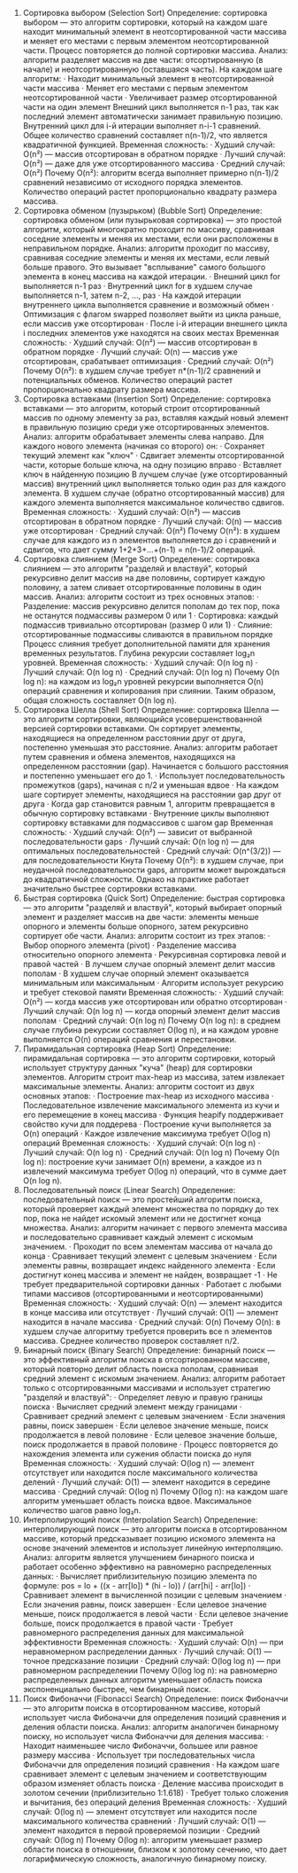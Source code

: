 1.	Сортировка выбором (Selection Sort) 
 Определение: сортировка выбором — это алгоритм сортировки, который на каждом шаге находит минимальный элемент в неотсортированной части массива и меняет его местами с первым элементом неотсортированной части. Процесс повторяется до полной сортировки массива.
 Анализ: алгоритм разделяет массив на две части: отсортированную (в начале) и неотсортированную (оставшаяся часть). На каждом шаге алгоритм: 
 · Находит минимальный элемент в неотсортированной части массива 
 · Меняет его местами с первым элементом неотсортированной части 
 · Увеличивает размер отсортированной части на один элемент 
 Внешний цикл выполняется n-1 раз, так как последний элемент автоматически занимает правильную позицию. Внутренний цикл для i-й итерации выполняет n-i-1 сравнений. Общее количество сравнений составляет n(n-1)/2, что является квадратичной функцией. 
 Временная сложность: 
 · Худший случай: O(n²) — массив отсортирован в обратном порядке 
 · Лучший случай: O(n²) — даже для уже отсортированного массива 
 · Средний случай: O(n²) 
 Почему O(n²): алгоритм всегда выполняет примерно n(n-1)/2 сравнений независимо от исходного порядка элементов. Количество операций растет пропорционально квадрату размера массива.
2.	Сортировка обменом (пузырьком) (Bubble Sort) 
Определение: сортировка обменом (или пузырьковая сортировка) — это простой алгоритм, который многократно проходит по массиву, сравнивая соседние элементы и меняя их местами, если они расположены в неправильном порядке. 
Анализ: алгоритм проходит по массиву, сравнивая соседние элементы и меняя их местами, если левый больше правого. Это вызывает "всплывание" самого большого элемента в конец массива на каждой итерации. 
· Внешний цикл for выполняется n-1 раз 
· Внутренний цикл for в худшем случае выполняется n-1, затем n-2, ..., раз 
· На каждой итерации внутреннего цикла выполняется сравнение и возможный обмен 
· Оптимизация с флагом swapped позволяет выйти из цикла раньше, если массив уже отсортирован 
· После i-й итерации внешнего цикла i последних элементов уже находятся на своих местах 
Временная сложность: 
· Худший случай: O(n²) — массив отсортирован в обратном порядке 
· Лучший случай: O(n) — массив уже отсортирован, срабатывает оптимизация 
· Средний случай: O(n²) 
Почему O(n²): в худшем случае требует n*(n-1)/2 сравнений и потенциальных обменов. Количество операций растет пропорционально квадрату размера массива.
3.	Сортировка вставками (Insertion Sort) 
Определение: сортировка вставками — это алгоритм, который строит отсортированный массив по одному элементу за раз, вставляя каждый новый элемент в правильную позицию среди уже отсортированных элементов. 
Анализ: алгоритм обрабатывает элементы слева направо. Для каждого нового элемента (начиная со второго) он: 
· Сохраняет текущий элемент как "ключ" 
· Сдвигает элементы отсортированной части, которые больше ключа, на одну позицию вправо 
· Вставляет ключ в найденную позицию 
В лучшем случае (уже отсортированный массив) внутренний цикл выполняется только один раз для каждого элемента. В худшем случае (обратно отсортированный массив) для каждого элемента выполняется максимальное количество сдвигов. 
Временная сложность: 
· Худший случай: O(n²) — массив отсортирован в обратном порядке 
· Лучший случай: O(n) — массив уже отсортирован 
· Средний случай: O(n²) 
Почему O(n²): в худшем случае для каждого из n элементов выполняется до i сравнений и сдвигов, что дает сумму 1+2+3+...+(n-1) = n(n-1)/2 операций.
4.	Сортировка слиянием (Merge Sort) 
Определение: сортировка слиянием — это алгоритм "разделяй и властвуй", который рекурсивно делит массив на две половины, сортирует каждую половину, а затем сливает отсортированные половины в один массив. 
Анализ: алгоритм состоит из трех основных этапов: 
· Разделение: массив рекурсивно делится пополам до тех пор, пока не останутся подмассивы размером 0 или 1 
· Сортировка: каждый подмассив тривиально отсортирован (размер 0 или 1) 
· Слияние: отсортированные подмассивы сливаются в правильном порядке 
Процесс слияния требует дополнительной памяти для хранения временных результатов. Глубина рекурсии составляет log₂n уровней. 
Временная сложность: 
· Худший случай: O(n log n) 
· Лучший случай: O(n log n) 
· Средний случай: O(n log n) 
Почему O(n log n): на каждом из log₂n уровней рекурсии выполняется O(n) операций сравнения и копирования при слиянии. Таким образом, общая сложность составляет O(n log n).
5.	Сортировка Шелла (Shell Sort) 
Определение: сортировка Шелла — это алгоритм сортировки, являющийся усовершенствованной версией сортировки вставками. Он сортирует элементы, находящиеся на определенном расстоянии друг от друга, постепенно уменьшая это расстояние. 
Анализ: алгоритм работает путем сравнения и обмена элементов, находящихся на определенном расстоянии (gap). Начинается с большого расстояния и постепенно уменьшает его до 1. 
· Использует последовательность промежутков (gaps), начиная с n/2 и уменьшая вдвое 
· На каждом шаге сортирует элементы, находящиеся на расстоянии gap друг от друга 
· Когда gap становится равным 1, алгоритм превращается в обычную сортировку вставками 
· Внутренние циклы выполняют сортировку вставками для подмассивов с шагом gap 
Временная сложность: 
· Худший случай: O(n²) — зависит от выбранной последовательности gaps 
· Лучший случай: O(n log n) — для оптимальных последовательностей 
· Средний случай: O(n^(3/2)) — для последовательности Кнута 
Почему O(n²): в худшем случае, при неудачной последовательности gaps, алгоритм может вырождаться до квадратичной сложности. Однако на практике работает значительно быстрее сортировки вставками.
6.	Быстрая сортировка (Quick Sort) 
Определение: быстрая сортировка — это алгоритм "разделяй и властвуй", который выбирает опорный элемент и разделяет массив на две части: элементы меньше опорного и элементы больше опорного, затем рекурсивно сортирует обе части. 
Анализ: алгоритм состоит из трех этапов: 
· Выбор опорного элемента (pivot) 
· Разделение массива относительно опорного элемента 
· Рекурсивная сортировка левой и правой частей
 · В лучшем случае опорный элемент делит массив пополам 
· В худшем случае опорный элемент оказывается минимальным или максимальным 
· Алгоритм использует рекурсию и требует стековой памяти 
Временная сложность: 
· Худший случай: O(n²) — когда массив уже отсортирован или обратно отсортирован 
· Лучший случай: O(n log n) — когда опорный элемент делит массив пополам 
· Средний случай: O(n log n) 
Почему O(n log n): в среднем случае глубина рекурсии составляет O(log n), и на каждом уровне выполняется O(n) операций сравнения и перестановки.
7.	Пирамидальная сортировка (Heap Sort) 
Определение: пирамидальная сортировка — это алгоритм сортировки, который использует структуру данных "куча" (heap) для сортировки элементов. Алгоритм строит max-heap из массива, затем извлекает максимальные элементы. 
Анализ: алгоритм состоит из двух основных этапов: 
· Построение max-heap из исходного массива 
· Последовательное извлечение максимального элемента из кучи и его перемещение в конец массива 
· Функция heapify поддерживает свойство кучи для поддерева 
· Построение кучи выполняется за O(n) операций 
· Каждое извлечение максимума требует O(log n) операций 
Временная сложность: 
· Худший случай: O(n log n) 
· Лучший случай: O(n log n) 
· Средний случай: O(n log n) 
Почему O(n log n): построение кучи занимает O(n) времени, а каждое из n извлечений максимума требует O(log n) операций, что в сумме дает O(n log n).
8.	Последовательный поиск (Linear Search) 
Определение: последовательный поиск — это простейший алгоритм поиска, который проверяет каждый элемент множества по порядку до тех пор, пока не найдет искомый элемент или не достигнет конца множества. 
Анализ: алгоритм начинает с первого элемента массива и последовательно сравнивает каждый элемент с искомым значением. 
· Проходит по всем элементам массива от начала до конца 
· Сравнивает текущий элемент с целевым значением 
· Если элементы равны, возвращает индекс найденного элемента 
· Если достигнут конец массива и элемент не найден, возвращает -1 
· Не требует предварительной сортировки данных 
· Работает с любыми типами массивов (отсортированными и неотсортированными) 
Временная сложность: 
· Худший случай: O(n) — элемент находится в конце массива или отсутствует 
· Лучший случай: O(1) — элемент находится в начале массива 
· Средний случай: O(n) 
Почему O(n): в худшем случае алгоритму требуется проверить все n элементов массива. Среднее количество проверок составляет n/2.
9.	Бинарный поиск (Binary Search) 
Определение: бинарный поиск — это эффективный алгоритм поиска в отсортированном массиве, который повторно делит область поиска пополам, сравнивая средний элемент с искомым значением. 
Анализ: алгоритм работает только с отсортированными массивами и использует стратегию "разделяй и властвуй": 
· Определяет левую и правую границы поиска 
· Вычисляет средний элемент между границами 
· Сравнивает средний элемент с целевым значением 
· Если значения равны, поиск завершен 
· Если целевое значение меньше, поиск продолжается в левой половине 
· Если целевое значение больше, поиск продолжается в правой половине 
· Процесс повторяется до нахождения элемента или сужения области поиска до нуля 
Временная сложность: 
· Худший случай: O(log n) — элемент отсутствует или находится после максимального количества делений 
· Лучший случай: O(1) — элемент находится в середине массива 
· Средний случай: O(log n) 
Почему O(log n): на каждом шаге алгоритм уменьшает область поиска вдвое. Максимальное количество шагов равно log₂n.
10.	Интерполирующий поиск (Interpolation Search) 
Определение: интерполирующий поиск — это алгоритм поиска в отсортированном массиве, который предсказывает позицию искомого элемента на основе значений элементов и использует линейную интерполяцию. 
Анализ: алгоритм является улучшением бинарного поиска и работает особенно эффективно на равномерно распределенных данных: 
· Вычисляет приблизительную позицию элемента по формуле: pos = lo + ((x - arr[lo]) * (hi - lo)) / (arr[hi] - arr[lo]) 
· Сравнивает элемент в вычисленной позиции с целевым значением 
· Если значения равны, поиск завершен 
· Если целевое значение меньше, поиск продолжается в левой части 
· Если целевое значение больше, поиск продолжается в правой части 
· Требует равномерного распределения данных для максимальной эффективности 
Временная сложность: 
· Худший случай: O(n) — при неравномерном распределении данных 
· Лучший случай: O(1) — точное предсказание позиции 
· Средний случай: O(log log n) — при равномерном распределении 
Почему O(log log n): на равномерно распределенных данных алгоритм уменьшает область поиска экспоненциально быстрее, чем бинарный поиск.
11.	Поиск Фибоначчи (Fibonacci Search) 
Определение: поиск Фибоначчи — это алгоритм поиска в отсортированном массиве, который использует числа Фибоначчи для определения позиций сравнения и деления области поиска. 
Анализ: алгоритм аналогичен бинарному поиску, но использует числа Фибоначчи для деления массива: 
· Находит наименьшее число Фибоначчи, большее или равное размеру массива 
· Использует три последовательных числа Фибоначчи для определения позиций сравнения 
· На каждом шаге сравнивает элемент с целевым значением и соответствующим образом изменяет область поиска 
· Деление массива происходит в золотом сечении (приблизительно 1:1.618) 
· Требует только сложения и вычитания, без операций деления 
Временная сложность: 
· Худший случай: O(log n) — элемент отсутствует или находится после максимального количества сравнений 
· Лучший случай: O(1) — элемент находится в первой проверяемой позиции 
· Средний случай: O(log n)
 Почему O(log n): алгоритм уменьшает размер области поиска в отношении, близком к золотому сечению, что дает логарифмическую сложность, аналогичную бинарному поиску.




